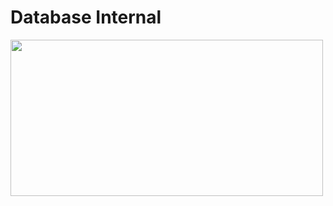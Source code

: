 # Database Internal

<img src="https://user-images.githubusercontent.com/7610065/169694797-cbea9605-b9c2-4b01-b57b-7e47fe4015cb.png" width="500" height="250">

